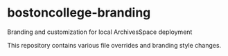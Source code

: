 # bostoncollege-branding
Branding and customization for local ArchivesSpace deployment

This repository contains various file overrides and branding style changes.
